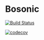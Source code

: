 # Bosonic

<!---[![Stable](https://img.shields.io/badge/docs-stable-blue.svg)](https://Marco-Di-Tullio.github.io/Bosonic.jl/stable)
[![Dev](https://img.shields.io/badge/docs-dev-blue.svg)](https://Marco-Di-Tullio.github.io/Bosonic.jl/dev)
[![Build Status](https://github.com/Marco-Di-Tullio/Bosonic.jl/actions/workflows/CI.yml/badge.svg?branch=main)](https://github.com/Marco-Di-Tullio/Bosonic.jl/actions/workflows/CI.yml?query=branch%3Amain)-->
<!--[![Build Status](https://travis-ci.com/Marco-Di-Tullio/Bosonic.jl.svg?branch=main)](https://travis-ci.com/Marco-Di-Tullio/Bosonic.jl)-->
[![Build Status](https://ci.appveyor.com/api/projects/status/github/Marco-Di-Tullio/Bosonic.jl?svg=true)](https://ci.appveyor.com/project/Marco-Di-Tullio/Bosonic-jl)
<!--[![Coverage Status](https://coveralls.io/repos/github/Marco-Di-Tullio/Bosonic.jl/badge.svg?branch=main)](https://coveralls.io/github/Marco-Di-Tullio/Bosonic.jl?branch=main)-->
[![codecov](https://codecov.io/gh/Marco-Di-Tullio/Bosonic.jl/branch/main/graph/badge.svg?token=yVWSggChX4)](https://codecov.io/gh/Marco-Di-Tullio/Bosonic.jl)

